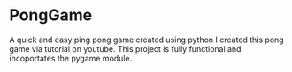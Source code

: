 # PongGame
A quick and easy ping pong game created using python
I created this pong game via tutorial on youtube. This project is fully functional and incoportates the pygame module.
